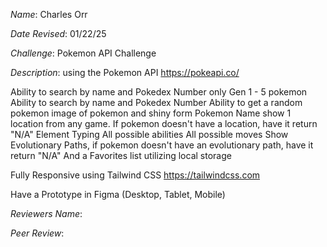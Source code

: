 *Name*: Charles Orr

*Date Revised*: 01/22/25

*Challenge*: Pokemon API Challenge

*Description*:
 using the Pokemon API https://pokeapi.co/
 
 Ability to search by name and Pokedex Number
  only Gen 1 - 5 pokemon
  Ability to search by name and Pokedex Number
  Ability to get a random pokemon
  image of pokemon and shiny form
  Pokemon Name
  show 1 location from any game. If pokemon doesn't have a location, have it return "N/A"
  Element Typing
  All possible abilities
  All possible moves
  Show Evolutionary Paths, if pokemon doesn't have an evolutionary path, have it return "N/A"
  And a Favorites list utilizing local storage
 
 Fully Responsive using Tailwind CSS https://tailwindcss.com
 
 Have a Prototype in Figma (Desktop, Tablet, Mobile)

 *Reviewers Name*:

 *Peer Review*:
